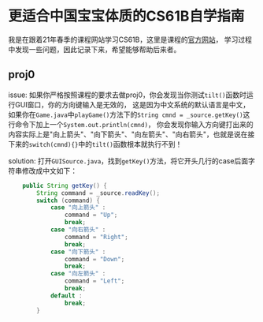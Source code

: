 # 更适合中国宝宝体质的CS61B自学指南

我是在跟着21年春季的课程网站学习CS61B，这里是课程的[官方网站](https://sp21.datastructur.es/index.html)，
学习过程中发现一些问题，因此记录下来，希望能够帮助后来者。

## proj0
issue: 如果你严格按照课程的要求去做proj0，你会发现当你测试`tilt()`函数时运行GUI窗口，你的方向键输入是无效的，
这是因为中文系统的默认语言是中文，如果你在`Game.java`中`playGame()`方法下的`String cmnd = _source.getKey()`这行命令下加上一个`System.out.println(cmnd)`，
你会发现你输入方向键打出来的内容实际上是"向上箭头"、"向下箭头"、"向左箭头"、"向右箭头"，也就是说在接下来的`switch(cmnd){}`中的`tilt()`函数根本就执行不到！

solution: 打开`GUISource.java`，找到`getKey()`方法，将它开头几行的case后面字符串修改成中文如下：
```java
    public String getKey() {
        String command = _source.readKey();
        switch (command) {
            case "向上箭头" :
                command = "Up";
                break;
            case "向右箭头" :
                command = "Right";
                break;
            case "向下箭头" :
                command = "Down";
                break;
            case "向左箭头" :
                command = "Left";
                break;
            default :
                break;
        }
```
